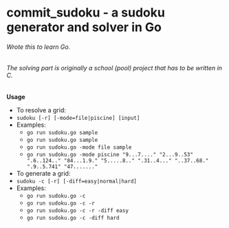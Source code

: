 # commit_sudoku - a sudoku generator and solver in Go
###### Wrote this to learn Go.
###### The solving part is originally a school (pool) project that has to be written in C.

 **Usage**
* To resolve a grid:
 * `sudoku [-r] [-mode=file|piscine] [input]`
 * Examples: 
   * `go run sudoku.go sample`
   * `go run sudoku.go sample`
   * `go run sudoku.go -mode file sample`
   * `go run sudoku.go -mode piscine "9...7...." "2...9..53" ".6..124.." "84...1.9." "5.....8.." ".31..4..." "..37..68." ".9..5.741" "47......."`
* To generate a grid:
 * `sudoku -c [-r] [-diff=easy|normal|hard]`
 * Examples:
   * `go run sudoku.go -c`
   * `go run sudoku.go -c -r`
   * `go run sudoku.go -c -r -diff easy`
   * `go run sudoku.go -c -diff hard`

